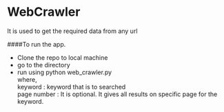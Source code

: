 # WebCrawler
It is used to get the required data from any url

####To run the app.
* Clone the repo to local machine
* go to the directory
* run using python web_crawler.py <keyword> <page number><br />
  where,<br />
    keyword : keyword that is to searched<br />
    page number : It is optional. It gives all results on specific page for the keyword.<br />
